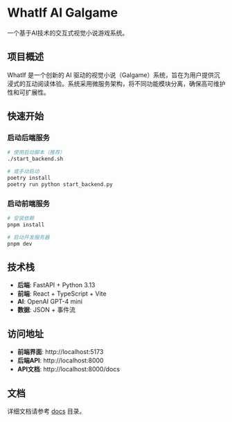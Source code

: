 # WhatIf AI Galgame

一个基于AI技术的交互式视觉小说游戏系统。

## 项目概述

WhatIf 是一个创新的 AI 驱动的视觉小说（Galgame）系统，旨在为用户提供沉浸式的互动阅读体验。系统采用微服务架构，将不同功能模块分离，确保高可维护性和可扩展性。

## 快速开始

### 启动后端服务

```bash
# 使用启动脚本（推荐）
./start_backend.sh

# 或手动启动
poetry install
poetry run python start_backend.py
```

### 启动前端服务

```bash
# 安装依赖
pnpm install

# 启动开发服务器
pnpm dev
```

## 技术栈

- **后端**: FastAPI + Python 3.13
- **前端**: React + TypeScript + Vite
- **AI**: OpenAI GPT-4 mini
- **数据**: JSON + 事件流

## 访问地址

- **前端界面**: http://localhost:5173
- **后端API**: http://localhost:8000
- **API文档**: http://localhost:8000/docs

## 文档

详细文档请参考 [docs](./docs/) 目录。